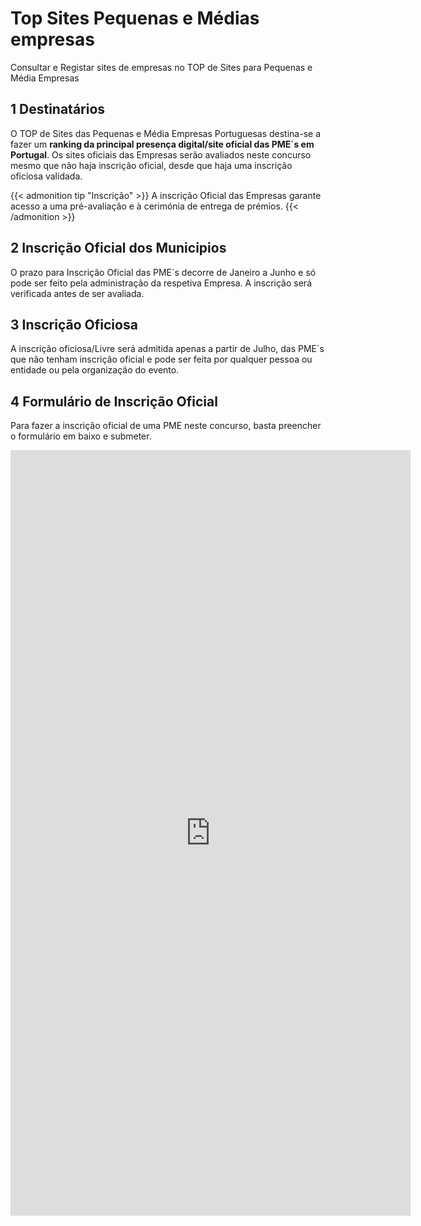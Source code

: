 # Top Sites Pequenas e Médias empresas


Consultar e Registar sites de empresas no TOP de Sites para Pequenas e Média Empresas
<!--more-->

## 1 Destinatários

O TOP de Sites das Pequenas e Média Empresas Portuguesas destina-se a fazer um **ranking da principal presença digital/site oficial das PME´s em Portugal**. 
Os sites oficiais das Empresas serão avaliados neste concurso mesmo que não haja inscrição oficial, desde que haja uma inscrição oficiosa validada.

{{< admonition tip "Inscrição" >}}
 A inscrição Oficial das Empresas garante acesso a uma pré-avaliação e à cerimónia de entrega de prémios.
{{< /admonition >}}


## 2 Inscrição Oficial dos Municipios
O prazo para Inscrição Oficial das PME´s decorre de Janeiro a Junho e só pode ser feito pela administração da respetiva Empresa. A inscrição será verificada antes de ser avaliada.


## 3 Inscrição Oficiosa

A inscrição oficiosa/Livre será admitida apenas a partir de Julho, das PME´s que não tenham inscrição oficial e pode ser feita por qualquer pessoa ou entidade ou pela organização do evento. 

## 4 Formulário de Inscrição Oficial

Para fazer a inscrição oficial de uma PME neste concurso, basta preencher o formulário em baixo e submeter.


<iframe src="https://docs.google.com/forms/d/e/1FAIpQLSeZlKmulDUyc_jDnQZFFpnGpMxLFNR-ni6yeOcRHLykFqVvOQ/viewform?embedded=true" width="640" height="1225" frameborder="0" marginheight="0" marginwidth="0">A carregar…</iframe>


